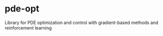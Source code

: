# pde-opt
Library for PDE optimization and control with gradient-based methods and reinforcement learning

